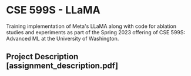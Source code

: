 # CSE 599S - LLaMA
Training implementation of Meta's LLaMA along with code for ablation studies and experiments as part of the Spring 2023 offering of CSE 599S: Advanced ML at the University of Washington.

## Project Description [assignment_description.pdf]
